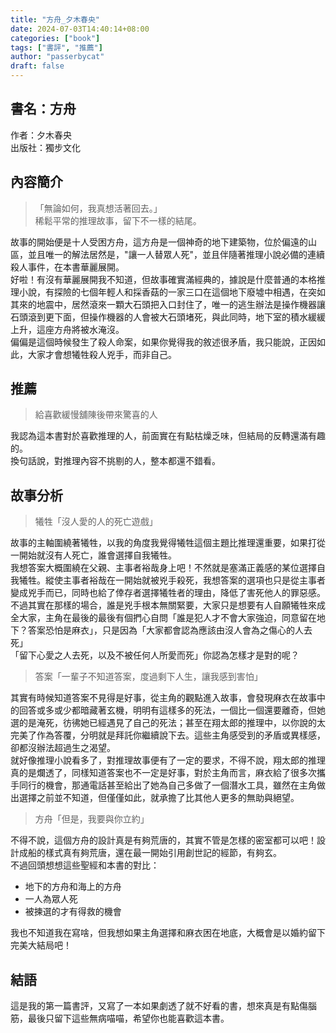 ```yaml
---
title: "方舟_夕木春央"
date: 2024-07-03T14:40:14+08:00
categories: ["book"]
tags: ["書評", "推薦"]
author: "passerbycat"
draft: false
---
```


## 書名：方舟  
作者：夕木春央  
出版社：獨步文化  

## 內容簡介  
> 「無論如何，我真想活著回去。」  
> 稀鬆平常的推理故事，留下不一樣的結尾。  

故事的開始便是十人受困方舟，這方舟是一個神奇的地下建築物，位於偏遠的山區，並且唯一的解法居然是，"讓一人替眾人死"，並且伴隨著推理小說必備的連續殺人事件，在本書華麗展開。  
好啦！有沒有華麗展開我不知道，但故事確實滿經典的，據說是什麼普通的本格推理小說，有探險的七個年輕人和採香菇的一家三口在這個地下廢墟中相遇，在突如其來的地震中，居然滾來一顆大石頭把入口封住了，唯一的逃生辦法是操作機器讓石頭滾到更下面，但操作機器的人會被大石頭堵死，與此同時，地下室的積水緩緩上升，這座方舟將被水淹沒。  
偏偏是這個時候發生了殺人命案，如果你覺得我的敘述很矛盾，我只能說，正因如此，大家才會想犧牲殺人兇手，而非自己。  

## 推薦  
> 給喜歡緩慢舖陳後帶來驚喜的人  

我認為這本書對於喜歡推理的人，前面實在有點枯燥乏味，但結局的反轉還滿有趣的。  
換句話說，對推理內容不挑剔的人，整本都還不錯看。  

## 故事分析
> 犧牲「沒人愛的人的死亡遊戲」  

故事的主軸圍繞著犧牲，以我的角度我覺得犧牲這個主題比推理還重要，如果打從一開始就沒有人死亡，誰會選擇自我犧牲。  
我想答案大概圍繞在父親、主事者裕哉身上吧！不然就是塞滿正義感的某位選擇自我犧牲。縱使主事者裕哉在一開始就被兇手殺死，我想答案的選項也只是從主事者變成兇手而已，同時也給了倖存者選擇犧牲者的理由，降低了害死他人的罪惡感。  
不過其實在那樣的場合，誰是兇手根本無關緊要，大家只是想要有人自願犧牲來成全大家，主角在最後的最後有個捫心自問「誰是犯人才不會大家強迫，同意留在地下？答案恐怕是麻衣」，只是因為「大家都會認為應該由沒人會為之傷心的人去死」  
「留下心愛之人去死，以及不被任何人所愛而死」你認為怎樣才是對的呢？  

> 答案「一輩子不知道答案，度過剩下人生，讓我感到害怕」  

其實有時候知道答案不見得是好事，從主角的觀點進入故事，會發現麻衣在故事中的回答或多或少都暗藏著玄機，明明有這樣多的死法，一個比一個還要離奇，但她選的是淹死，彷彿她已經遇見了自己的死法；甚至在翔太郎的推理中，以你說的太完美了作為答覆，分明就是拜託你繼續說下去。這些主角感受到的矛盾或異樣感，卻都沒辦法超過生之渴望。  
就好像推理小說看多了，對推理故事便有了一定的要求，不得不說，翔太郎的推理真的是爛透了，同樣知道答案也不一定是好事，對於主角而言，麻衣給了很多次攜手同行的機會，那通電話甚至給出了她為自己多做了一個潛水工具，雖然在主角做出選擇之前並不知道，但僅僅如此，就承擔了比其他人更多的無助與絕望。  

> 方舟「但是，我要與你立約」  

不得不說，這個方舟的設計真是有夠荒唐的，其實不管是怎樣的密室都可以吧！設計成船的樣式真有夠荒唐，還在最一開始引用創世記的經節，有夠玄。  
不過回頭想想這些聖經和本書的對比：  
- 地下的方舟和海上的方舟  
- 一人為眾人死  
- 被揀選的才有得救的機會  

我也不知道我在寫啥，但我想如果主角選擇和麻衣困在地底，大概會是以婚約留下完美大結局吧！  

## 結語  
這是我的第一篇書評，又寫了一本如果劇透了就不好看的書，想來真是有點傷腦筋，最後只留下這些無病喵喵，希望你也能喜歡這本書。  